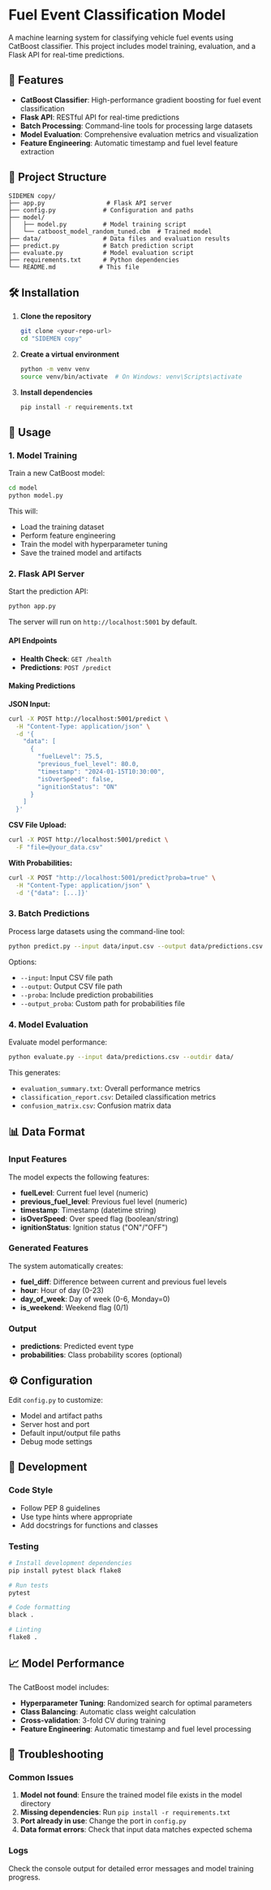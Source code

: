 # Fuel Event Classification Model

A machine learning system for classifying vehicle fuel events using CatBoost classifier. This project includes model training, evaluation, and a Flask API for real-time predictions.

## 🚀 Features

- **CatBoost Classifier**: High-performance gradient boosting for fuel event classification
- **Flask API**: RESTful API for real-time predictions
- **Batch Processing**: Command-line tools for processing large datasets
- **Model Evaluation**: Comprehensive evaluation metrics and visualization
- **Feature Engineering**: Automatic timestamp and fuel level feature extraction

## 📁 Project Structure

```
SIDEMEN copy/
├── app.py                 # Flask API server
├── config.py             # Configuration and paths
├── model/
│   ├── model.py          # Model training script
│   └── catboost_model_random_tuned.cbm  # Trained model
├── data/                 # Data files and evaluation results
├── predict.py            # Batch prediction script
├── evaluate.py           # Model evaluation script
├── requirements.txt      # Python dependencies
└── README.md            # This file
```

## 🛠️ Installation

1. **Clone the repository**
   ```bash
   git clone <your-repo-url>
   cd "SIDEMEN copy"
   ```

2. **Create a virtual environment**
   ```bash
   python -m venv venv
   source venv/bin/activate  # On Windows: venv\Scripts\activate
   ```

3. **Install dependencies**
   ```bash
   pip install -r requirements.txt
   ```

## 🚀 Usage

### 1. Model Training

Train a new CatBoost model:

```bash
cd model
python model.py
```

This will:
- Load the training dataset
- Perform feature engineering
- Train the model with hyperparameter tuning
- Save the trained model and artifacts

### 2. Flask API Server

Start the prediction API:

```bash
python app.py
```

The server will run on `http://localhost:5001` by default.

#### API Endpoints

- **Health Check**: `GET /health`
- **Predictions**: `POST /predict`

#### Making Predictions

**JSON Input:**
```bash
curl -X POST http://localhost:5001/predict \
  -H "Content-Type: application/json" \
  -d '{
    "data": [
      {
        "fuelLevel": 75.5,
        "previous_fuel_level": 80.0,
        "timestamp": "2024-01-15T10:30:00",
        "isOverSpeed": false,
        "ignitionStatus": "ON"
      }
    ]
  }'
```

**CSV File Upload:**
```bash
curl -X POST http://localhost:5001/predict \
  -F "file=@your_data.csv"
```

**With Probabilities:**
```bash
curl -X POST "http://localhost:5001/predict?proba=true" \
  -H "Content-Type: application/json" \
  -d '{"data": [...]}'
```

### 3. Batch Predictions

Process large datasets using the command-line tool:

```bash
python predict.py --input data/input.csv --output data/predictions.csv --proba
```

Options:
- `--input`: Input CSV file path
- `--output`: Output CSV file path
- `--proba`: Include prediction probabilities
- `--output_proba`: Custom path for probabilities file

### 4. Model Evaluation

Evaluate model performance:

```bash
python evaluate.py --input data/predictions.csv --outdir data/
```

This generates:
- `evaluation_summary.txt`: Overall performance metrics
- `classification_report.csv`: Detailed classification metrics
- `confusion_matrix.csv`: Confusion matrix data

## 📊 Data Format

### Input Features

The model expects the following features:

- **fuelLevel**: Current fuel level (numeric)
- **previous_fuel_level**: Previous fuel level (numeric)
- **timestamp**: Timestamp (datetime string)
- **isOverSpeed**: Over speed flag (boolean/string)
- **ignitionStatus**: Ignition status ("ON"/"OFF")

### Generated Features

The system automatically creates:
- **fuel_diff**: Difference between current and previous fuel levels
- **hour**: Hour of day (0-23)
- **day_of_week**: Day of week (0-6, Monday=0)
- **is_weekend**: Weekend flag (0/1)

### Output

- **predictions**: Predicted event type
- **probabilities**: Class probability scores (optional)

## ⚙️ Configuration

Edit `config.py` to customize:
- Model and artifact paths
- Server host and port
- Default input/output file paths
- Debug mode settings

## 🔧 Development

### Code Style
- Follow PEP 8 guidelines
- Use type hints where appropriate
- Add docstrings for functions and classes

### Testing
```bash
# Install development dependencies
pip install pytest black flake8

# Run tests
pytest

# Code formatting
black .

# Linting
flake8 .
```

## 📈 Model Performance

The CatBoost model includes:
- **Hyperparameter Tuning**: Randomized search for optimal parameters
- **Class Balancing**: Automatic class weight calculation
- **Cross-validation**: 3-fold CV during training
- **Feature Engineering**: Automatic timestamp and fuel level processing

## 🚨 Troubleshooting

### Common Issues

1. **Model not found**: Ensure the trained model file exists in the model directory
2. **Missing dependencies**: Run `pip install -r requirements.txt`
3. **Port already in use**: Change the port in `config.py`
4. **Data format errors**: Check that input data matches expected schema

### Logs

Check the console output for detailed error messages and model training progress.


